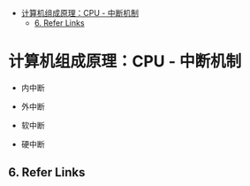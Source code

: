 - [计算机组成原理：CPU - 中断机制](#计算机组成原理cpu---中断机制)
  - [6. Refer Links](#6-refer-links)

# 计算机组成原理：CPU - 中断机制

- 内中断
- 外中断

- 软中断
- 硬中断

## 6. Refer Links
